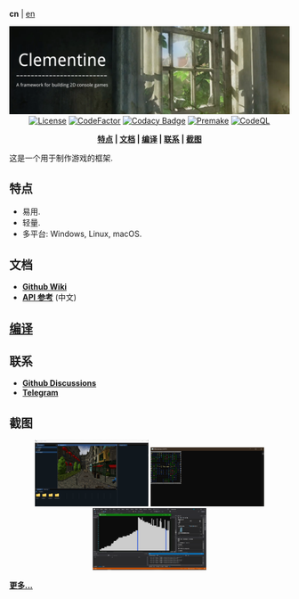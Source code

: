 **cn** | [en]

<div align="center">

![Banner](Docs/pictures/banner.png)
[![License](https://img.shields.io/github/license/ShenMian/Clementine)](https://github.com/ShenMian/Clementine/blob/master/LICENSE)
[![CodeFactor](https://www.codefactor.io/repository/github/shenmian/clementine/badge)](https://www.codefactor.io/repository/github/shenmian/clementine)
[![Codacy Badge](https://api.codacy.com/project/badge/Grade/c09e10a19377466b99cc74d4f43ac214)](https://app.codacy.com/gh/ShenMian/Clementine?utm_source=github.com&utm_medium=referral&utm_content=ShenMian/Clementine&utm_campaign=Badge_Grade_Settings)
[![Premake](https://github.com/ShenMian/Clementine/actions/workflows/permake.yml/badge.svg)](https://github.com/ShenMian/Clementine/actions/workflows/permake.yml)
[![CodeQL](https://github.com/ShenMian/Clementine/actions/workflows/codeql-analysis.yml/badge.svg)](https://github.com/ShenMian/Clementine/actions/workflows/codeql-analysis.yml)

**[特点](#特点) | [文档](#文档) | [编译](#编译) | [联系](#联系) | [截图](#截图)**

</div>

这是一个用于制作游戏的框架.  

特点
----
- 易用.
- 轻量.
- 多平台: Windows, Linux, macOS.

文档
----
- **[Github Wiki]**
- **[API 参考]** (中文)

[编译](Docs/Compiling.md)
----

联系
----
- **[Github Discussions]**
- **[Telegram]**

截图
----
<p align="center">
<img src="Docs/pictures/current.png"     width="204px" title="Current">
<img src="Docs/pictures/minesweeper.png" width="204px" title="Minesweeper">
<img src="Docs/pictures/sort.png"        width="204px" title="Sort">
<br/>
</p>

**[更多...](Docs/pictures)**

[en]:                 README.md
[github wiki]:        https://github.com/ShenMian/Clementine/wiki
[api 参考]:           https://shenmian.github.io/Clementine
[设置git]:            https://help.github.com/articles/set-up-git
[fork我们的仓库]:      https://help.github.com/articles/fork-a-repo
[github discussions]: https://github.com/ShenMian/Clementine/discussions
[telegram]:           https://t.me/shenmian
